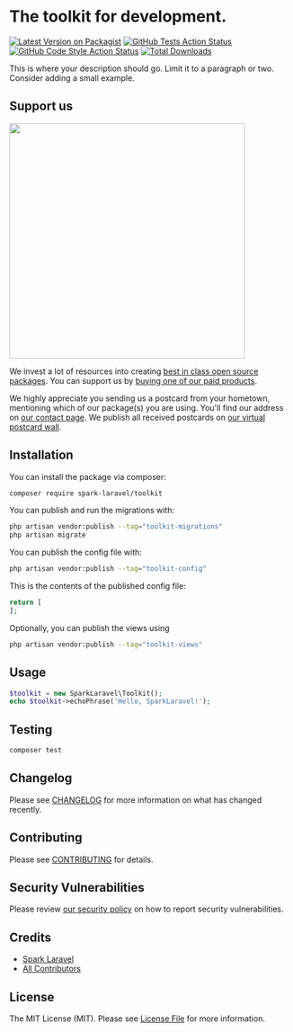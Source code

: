 # The toolkit for development.

[![Latest Version on Packagist](https://img.shields.io/packagist/v/spark-laravel/toolkit.svg?style=flat-square)](https://packagist.org/packages/spark-laravel/toolkit)
[![GitHub Tests Action Status](https://img.shields.io/github/actions/workflow/status/spark-laravel/toolkit/run-tests.yml?branch=main&label=tests&style=flat-square)](https://github.com/spark-laravel/toolkit/actions?query=workflow%3Arun-tests+branch%3Amain)
[![GitHub Code Style Action Status](https://img.shields.io/github/actions/workflow/status/spark-laravel/toolkit/fix-php-code-style-issues.yml?branch=main&label=code%20style&style=flat-square)](https://github.com/spark-laravel/toolkit/actions?query=workflow%3A"Fix+PHP+code+style+issues"+branch%3Amain)
[![Total Downloads](https://img.shields.io/packagist/dt/spark-laravel/toolkit.svg?style=flat-square)](https://packagist.org/packages/spark-laravel/toolkit)

This is where your description should go. Limit it to a paragraph or two. Consider adding a small example.

## Support us

[<img src="https://github-ads.s3.eu-central-1.amazonaws.com/toolkit.jpg?t=1" width="419px" />](https://spatie.be/github-ad-click/toolkit)

We invest a lot of resources into creating [best in class open source packages](https://spatie.be/open-source). You can support us by [buying one of our paid products](https://spatie.be/open-source/support-us).

We highly appreciate you sending us a postcard from your hometown, mentioning which of our package(s) you are using. You'll find our address on [our contact page](https://spatie.be/about-us). We publish all received postcards on [our virtual postcard wall](https://spatie.be/open-source/postcards).

## Installation

You can install the package via composer:

```bash
composer require spark-laravel/toolkit
```

You can publish and run the migrations with:

```bash
php artisan vendor:publish --tag="toolkit-migrations"
php artisan migrate
```

You can publish the config file with:

```bash
php artisan vendor:publish --tag="toolkit-config"
```

This is the contents of the published config file:

```php
return [
];
```

Optionally, you can publish the views using

```bash
php artisan vendor:publish --tag="toolkit-views"
```

## Usage

```php
$toolkit = new SparkLaravel\Toolkit();
echo $toolkit->echoPhrase('Hello, SparkLaravel!');
```

## Testing

```bash
composer test
```

## Changelog

Please see [CHANGELOG](CHANGELOG.md) for more information on what has changed recently.

## Contributing

Please see [CONTRIBUTING](CONTRIBUTING.md) for details.

## Security Vulnerabilities

Please review [our security policy](../../security/policy) on how to report security vulnerabilities.

## Credits

- [Spark Laravel](https://github.com/spark-laravel)
- [All Contributors](../../contributors)

## License

The MIT License (MIT). Please see [License File](LICENSE.md) for more information.
